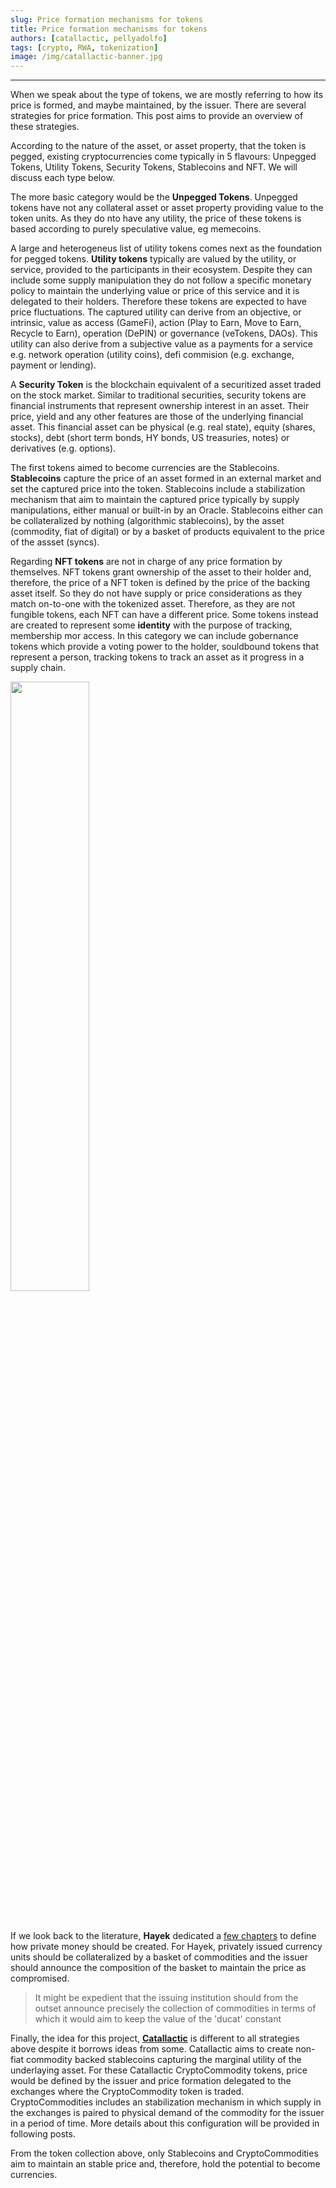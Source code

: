 ```yaml
---
slug: Price formation mechanisms for tokens
title: Price formation mechanisms for tokens
authors: [catallactic, pellyadolfo]
tags: [crypto, RWA, tokenization]
image: /img/catallactic-banner.jpg
---
```

---

When we speak about the type of tokens, we are mostly referring to how its price is formed, and maybe maintained, by the issuer. There are several strategies for price formation. This post aims to provide an overview of these strategies.

<!-- truncate -->

According to the nature of the asset, or asset property, that the token is pegged, existing cryptocurrencies come typically in 5 flavours: Unpegged Tokens, Utility Tokens, Security Tokens, Stablecoins and NFT. We will discuss each type below.

The more basic category would be the <b>Unpegged Tokens</b>. Unpegged tokens have not any collateral asset or asset property providing value to the token units. As they do nto have any utility, the price of these tokens is based according to purely speculative value, eg memecoins.

A large and heterogeneus list of utility tokens comes next as the foundation for pegged tokens. <b>Utility tokens</b> typically are valued by the utility, or service, provided to the participants in their ecosystem. Despite they can include some supply manipulation they do not follow a specific monetary policy to maintain the underlying value or price of this service and it is delegated to their holders. Therefore these tokens are expected to have price fluctuations. The captured utility can derive from an objective, or intrinsic, value as access (GameFi), action (Play to Earn, Move to Earn, Recycle to Earn), operation (DePIN) or governance (veTokens, DAOs). This utility can also derive from a subjective value as a payments for a service e.g. network operation (utility coins), defi commision (e.g. exchange, payment or lending). 

A <b>Security Token</b> is the blockchain equivalent of a securitized asset traded on the stock market. Similar to traditional securities, security tokens are financial instruments that represent ownership interest in an asset. Their price, yield and any other features are those of the underlying financial asset. This financial asset can be physical (e.g. real state), equity (shares, stocks), debt (short term bonds, HY bonds, US treasuries, notes) or derivatives (e.g. options).

The first tokens aimed to become currencies are the Stablecoins. <b>Stablecoins</b> capture the price of an asset formed in an external market and set the captured price into the token.  Stablecoins include a stabilization mechanism that aim to maintain the captured price typically by supply manipulations, either manual or built-in by an Oracle. Stablecoins either can be collateralized by nothing (algorithmic stablecoins), by the asset (commodity, fiat of digital) or by a basket of products equivalent to the price of the assset (syncs).

Regarding <b>NFT tokens</b> are not in charge of any price formation by themselves. NFT tokens grant ownership of the asset to their holder and, therefore, the price of a NFT token is defined by the price of the backing asset itself. So they do not have supply or price considerations as they match on-to-one with the tokenized asset. Therefore, as they are not fungible tokens, each NFT can have a different price. Some tokens instead are created to represent some <b>identity</b> with the purpose of tracking, membership mor access. In this category we can include gobernance tokens which provide a voting power to the holder, souldbound tokens that represent a person, tracking tokens to track an asset as it progress in a supply chain.

<div style={{textAlign: 'center'}}>
	<img src="/img/tokenization_maturity_model_seal.svg" width="50%"></img>
</div>
<br/>
<br/>

If we look back to the literature, <b>Hayek</b> dedicated a <a href="https://mises.org/library/denationalisation-money-argument-refined">few chapters</a> to define how private money should be created. For Hayek, privately issued currency units should be collateralized by a basket of commodities and the issuer should announce the composition of the basket to maintain the price as compromised.

> It might be expedient that the issuing institution should from the outset announce precisely the collection of commodities in terms of which it would aim to keep the value of the 'ducat' constant

Finally, the idea for this project, <a href="https://www.catallactic.org/"><b>Catallactic</b></a> is different to all strategies above despite it borrows ideas from some. Catallactic aims to create non-fiat commodity backed stablecoins capturing the marginal utility of the underlaying asset. For these Catallactic CryptoCommodity tokens, price would be defined by the issuer and price formation delegated to the exchanges where the CryptoCommodity token is traded. CryptoCommodities includes an stabilization mechanism in which supply in the exchanges is paired to  physical demand of the commodity for the issuer in a period of time. More details about this configuration will be provided in following posts.

From the token collection above, only Stablecoins and CryptoCommodities aim to maintain an stable price and, therefore, hold the potential to become currencies.
<br/>